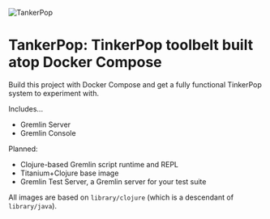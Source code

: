 ![TankerPop](http://i.imgur.com/YZGgfWe.png)

TankerPop: TinkerPop toolbelt built atop Docker Compose
====================

Build this project with Docker Compose and get a fully functional TinkerPop system to experiment with.

Includes...

 * Gremlin Server
 * Gremlin Console

Planned:

 * Clojure-based Gremlin script runtime and REPL
 * Titanium+Clojure base image
 * Gremlin Test Server, a Gremlin server for your test suite

All images are based on `library/clojure` (which is a descendant of `library/java`).
